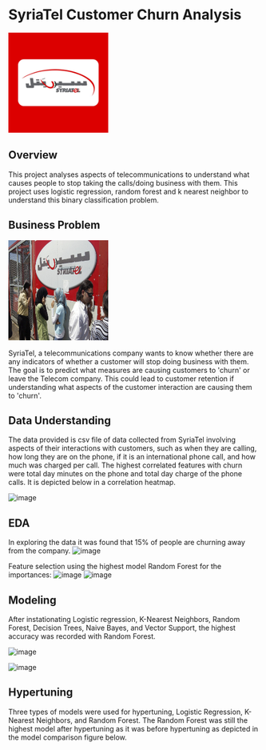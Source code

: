 # SyriaTel Customer Churn Analysis
<img src="images/syriaTellogo.jpg" alt="House" width=200 height=200 />

## Overview
This project analyses aspects of telecommunications to understand what causes people to stop taking the calls/doing business with them. This project uses logistic regression, random forest and k nearest neighbor to understand this binary classification problem.

## Business Problem
<img src="images/syriaTel.jpg" alt="House" width=200 height=200 />


SyriaTel, a telecommunications company wants to know whether there are any indicators of whether a customer will stop doing business with them. The goal is to predict what measures are causing customers to 'churn' or leave the Telecom company. This could lead to customer retention if understanding what aspects of the customer interaction are causing them to 'churn'.



## Data Understanding
The data provided is csv file of data collected from SyriaTel involving aspects of their interactions with customers, such as when they are calling, how long they are on the phone, if it is an international phone call, and how much was charged per call. 
The highest correlated features with churn were total day minutes on the phone and total day charge of the phone calls. It is depicted below in a correlation heatmap. 

![image](https://user-images.githubusercontent.com/65221687/193645245-1e247b25-26b0-4849-9512-65dade565abd.png)

## EDA

In exploring the data it was found that 15% of people are churning away from the company.
![image](https://user-images.githubusercontent.com/65221687/193645416-8eec9388-6fb7-48b4-8fc0-c9afe602a1ca.png)

Feature selection using the highest model Random Forest for the importances:
![image](https://user-images.githubusercontent.com/65221687/193648361-1fe0800c-966c-41b1-8e51-4b90d7b0cea7.png)
![image](https://user-images.githubusercontent.com/65221687/193648382-7fdd8f56-2a11-4e21-b50c-1bb4108c10bf.png)



## Modeling
After instationating Logistic regression, K-Nearest Neighbors, Random Forest, Decision Trees, Naive Bayes, and Vector Support, the highest accuracy was recorded with Random Forest. 



![image](https://user-images.githubusercontent.com/65221687/193645454-51a8c796-57c0-47dd-a347-750dd8c2e64d.png)

![image](https://user-images.githubusercontent.com/65221687/193645480-797f3032-1957-4522-9931-a7be5f8c4d61.png)

## Hypertuning

Three types of models were used for hypertuning, Logistic Regression, K-Nearest Neighbors, and Random Forest. The Random Forest was still the highest model after hypertuning as it was before hypertuning as depicted in the model comparison figure below. 


